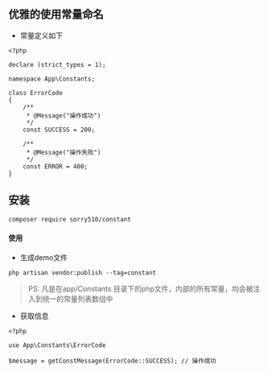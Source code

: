 ## 优雅的使用常量命名

- 常量定义如下

```
<?php

declare (strict_types = 1);

namespace App\Constants;

class ErrorCode
{
    /**
     * @Message("操作成功")
     */
    const SUCCESS = 200;

    /**
     * @Message("操作失败")
     */
    const ERROR = 400;
}
```

## 安装

```
composer require sorry510/constant
```

#### 使用

- 生成demo文件

```
php artisan vendor:publish --tag=constant
```
>PS: 凡是在app/Constants 目录下的php文件，内部的所有常量，均会被注入到统一的常量列表数组中


- 获取信息

```
<?php

use App\Constants\ErrorCode

$message = getConstMessage(ErrorCode::SUCCESS); // 操作成功

```